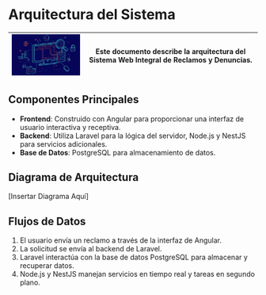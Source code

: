 # Arquitectura del Sistema
| <img src="../assets/docs/logo-arquitectura.jpg" alt="Logo" width="300"/> | Este documento describe la arquitectura del Sistema Web Integral de Reclamos y Denuncias. |
|------------------------------------------------|---------------------------------------------------------------------------------------------------------------------------------------------------------------------------------------------------------------------------|

## Componentes Principales
- **Frontend**: Construido con Angular para proporcionar una interfaz de usuario interactiva y receptiva.
- **Backend**: Utiliza Laravel para la lógica del servidor, Node.js y NestJS para servicios adicionales.
- **Base de Datos**: PostgreSQL para almacenamiento de datos.

## Diagrama de Arquitectura
[Insertar Diagrama Aquí]

## Flujos de Datos
1. El usuario envía un reclamo a través de la interfaz de Angular.
2. La solicitud se envía al backend de Laravel.
3. Laravel interactúa con la base de datos PostgreSQL para almacenar y recuperar datos.
4. Node.js y NestJS manejan servicios en tiempo real y tareas en segundo plano.
